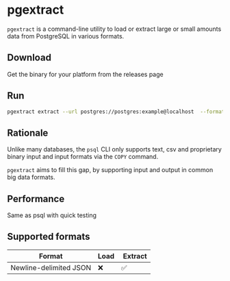 # pgextract

`pgextract` is a command-line utility to load or extract large or small amounts data from PostgreSQL in various formats.

## Download

Get the binary for your platform from the releases page

## Run

```bash
pgextract extract --url postgres://postgres:example@localhost  --format ndjson 'select * from t'   > out.ndjson
```

## Rationale

Unlike many databases, the `psql` CLI only supports text, csv and proprietary binary input and input formats via the `COPY` command.

`pgextract` aims to fill this gap, by supporting input and output in common big data formats.

## Performance

Same as psql with quick testing

## Supported formats

| Format                 | Load |  Extract |
| ---------------------- | ---- | -------- |
| Newline-delimited JSON | ❌   | ✅       |
